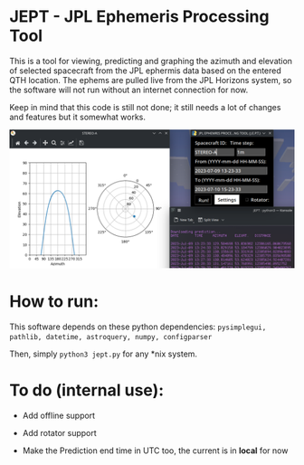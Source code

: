 # JEPT - JPL Ephemeris Processing Tool

This is a tool for viewing, predicting and graphing the azimuth and elevation of selected spacecraft from the JPL ephermis data based on the entered QTH location. The ephems are pulled live from the JPL Horizons system, so the software will not run without an internet connection for now.

Keep in mind that this code is still not done; it still needs a lot of changes and features but it somewhat works.

![shutter tap](https://github.com/Mnux9/JEPT/blob/main/Images/UI.png)

# How to run:

This software depends on these python dependencies: `pysimplegui, pathlib, datetime, astroquery, numpy, configparser`

Then, simply ```python3 jept.py``` for any *nix system. 

# To do (internal use):

- Add offline support

- Add rotator support

- Make the Prediction end time in UTC too, the current is in **local** for now


